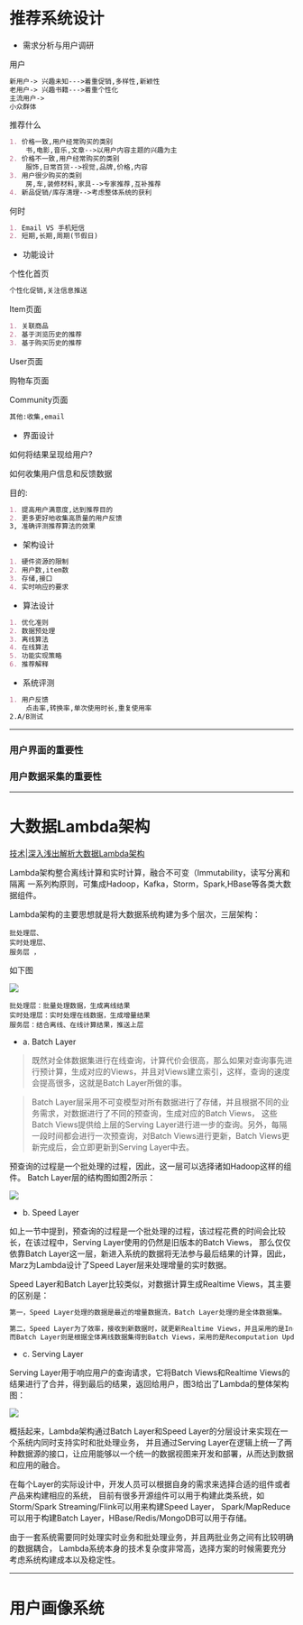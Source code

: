 # 推荐系统设计

* 需求分析与用户调研

用户 

 ```markdown
 新用户-> 兴趣未知--->着重促销,多样性,新颖性
 老用户-> 兴趣书籍--->着重个性化
 主流用户->
 小众群体
 ```

推荐什么

```markdown
1. 价格一致,用户经常购买的类别    
    书,电影,音乐,文章-->以用户内容主题的兴趣为主
2. 价格不一致,用户经常购买的类别
    服饰,日常百货-->视觉,品牌,价格,内容
3. 用户很少购买的类别
    房,车,装修材料,家具-->专家推荐,互补推荐
4. 新品促销/库存清理-->考虑整体系统的获利
```

何时

```markdown
1. Email VS 手机短信
2. 短期,长期,周期(节假日)

```

* 功能设计

个性化首页

```markdown
个性化促销,关注信息推送
```

Item页面

```markdown
1. 关联商品
2. 基于浏览历史的推荐
3. 基于购买历史的推荐

```

User页面

购物车页面

Community页面

```markdown
其他:收集,email
```


* 界面设计

如何将结果呈现给用户?

如何收集用户信息和反馈数据

目的:

```markdown
1. 提高用户满意度,达到推荐目的
2. 更多更好地收集高质量的用户反馈
3, 准确评测推荐算法的效果

```

* 架构设计

```markdown
1. 硬件资源的限制
2. 用户数,item数
3. 存储,接口
4. 实时响应的要求
```


* 算法设计

```markdown
1. 优化准则
2. 数据预处理
3. 离线算法
4. 在线算法
5. 功能实现策略
6. 推荐解释
```

* 系统评测

```markdown
1. 用户反馈
    点击率,转换率,单次使用时长,重复使用率
2.A/B测试

```

---

### 用户界面的重要性

### 用户数据采集的重要性


---

# 大数据Lambda架构

[技术|深入浅出解析大数据Lambda架构](https://ask.hellobi.com/blog/transwarp/5107)

Lambda架构整合离线计算和实时计算，融合不可变（Immutability，读写分离和隔离 一系列构原则，可集成Hadoop，Kafka，Storm，Spark,HBase等各类大数据组件。

Lambda架构的主要思想就是将大数据系统构建为多个层次，三层架构：

```
批处理层、
实时处理层、
服务层 ，
```
如下图

![](https://ask.hellobi.com/uploads/article/20161011/da1d48c86510a64e8092cade6cfbf2f7.png)

```
批处理层：批量处理数据，生成离线结果
实时处理层：实时处理在线数据，生成增量结果
服务层：结合离线、在线计算结果，推送上层

```

* a. Batch Layer  

> 既然对全体数据集进行在线查询，计算代价会很高，那么如果对查询事先进行预计算，生成对应的Views，并且对Views建立索引，这样，查询的速度会提高很多，这就是Batch Layer所做的事。

>Batch Layer层采用不可变模型对所有数据进行了存储，并且根据不同的业务需求，对数据进行了不同的预查询，生成对应的Batch Views，
这些Batch Views提供给上层的Serving Layer进行进一步的查询。另外，每隔一段时间都会进行一次预查询，对Batch Views进行更新，Batch Views更新完成后，会立即更新到Serving Layer中去。

预查询的过程是一个批处理的过程，因此，这一层可以选择诸如Hadoop这样的组件。
Batch Layer层的结构图如图2所示：

![](https://ask.hellobi.com/uploads/article/20161011/8bc9da97a005124a7a837db631274f1f.png)

* b. Speed Layer

如上一节中提到，预查询的过程是一个批处理的过程，该过程花费的时间会比较长，在该过程中，Serving Layer使用的仍然是旧版本的Batch Views，
那么仅仅依靠Batch Layer这一层，新进入系统的数据将无法参与最后结果的计算，因此，Marz为Lambda设计了Speed Layer层来处理增量的实时数据。

Speed Layer和Batch Layer比较类似，对数据计算生成Realtime Views，其主要的区别是：

```markdown
第一，Speed Layer处理的数据是最近的增量数据流，Batch Layer处理的是全体数据集。

第二，Speed Layer为了效率，接收到新数据时，就更新Realtime Views，并且采用的是Incremental Updates（增量计算模型），
而Batch Layer则是根据全体离线数据集得到Batch Views，采用的是Recomputation Updates（重新计算模型）。

```

* c. Serving Layer
  
Serving Layer用于响应用户的查询请求，它将Batch Views和Realtime Views的结果进行了合并，得到最后的结果，返回给用户，图3给出了Lambda的整体架构图：

![](https://ask.hellobi.com/uploads/article/20161011/23d51f9a6147f18ef28d6a4730f77979.png)

概括起来，Lambda架构通过Batch Layer和Speed Layer的分层设计来实现在一个系统内同时支持实时和批处理业务，
并且通过Serving Layer在逻辑上统一了两种数据源的接口，让应用能够以一个统一的数据视图来开发和部署，从而达到数据和应用的融合。

在每个Layer的实际设计中，开发人员可以根据自身的需求来选择合适的组件或者产品来构建相应的系统，
目前有很多开源组件可以用于构建此类系统，如Storm/Spark Streaming/Flink可以用来构建Speed Layer，
Spark/MapReduce可以用于构建Batch Layer，HBase/Redis/MongoDB可以用于存储。

由于一套系统需要同时处理实时业务和批处理业务，并且两批业务之间有比较明确的数据耦合，
Lambda系统本身的技术复杂度非常高，选择方案的时候需要充分考虑系统构建成本以及稳定性。

---

# 用户画像系统




























